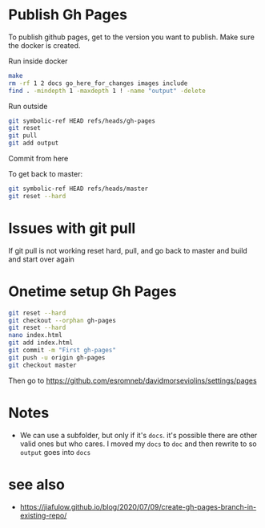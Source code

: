 # Publish Gh Pages
To publish github pages, get to the version you want to publish. Make sure the docker is created.


Run inside docker
```bash
make
rm -rf 1 2 docs go_here_for_changes images include
find . -mindepth 1 -maxdepth 1 ! -name "output" -delete
```

Run outside
```bash
git symbolic-ref HEAD refs/heads/gh-pages
git reset
git pull
git add output
```

Commit from here


To get back to master:

```bash
git symbolic-ref HEAD refs/heads/master
git reset --hard
```



# Issues with git pull
If git pull is not working reset hard, pull, and go back to master and build and start over again


# Onetime setup Gh Pages
```bash
git reset --hard
git checkout --orphan gh-pages
git reset --hard
nano index.html
git add index.html
git commit -m "First gh-pages"
git push -u origin gh-pages
git checkout master
```

Then go to https://github.com/esromneb/davidmorseviolins/settings/pages


# Notes
* We can use a subfolder, but only if it's `docs`. it's possible there are other valid ones but who cares. I moved my `docs` to `doc` and then rewrite to so `output` goes into `docs`



# see also
* https://jiafulow.github.io/blog/2020/07/09/create-gh-pages-branch-in-existing-repo/
